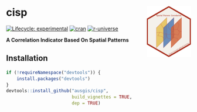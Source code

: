
<!-- README.md is generated from README.Rmd. Please edit that file -->

# cisp <a href="https://ausgis.github.io/cisp/"><img src="man/figures/logo.png" align="right" height="139" alt="cisp website" /></a>

<!-- badges: start -->

[![Lifecycle:
experimental](https://img.shields.io/badge/lifecycle-experimental-cyan.svg)](https://lifecycle.r-lib.org/articles/stages.html#experimental)
[![cran](https://www.r-pkg.org/badges/version/cisp)](https://CRAN.R-project.org/package=cisp)
[![r-universe](https://ausgis.r-universe.dev/badges/cisp?color=cyan)](https://ausgis.r-universe.dev/cisp)
<!-- badges: end -->

**A Correlation Indicator Based On Spatial Patterns**

## Installation

``` r
if (!requireNamespace("devtools")) {
    install.packages("devtools")
}
devtools::install_github("ausgis/cisp",
                         build_vignettes = TRUE,
                         dep = TRUE)
```
